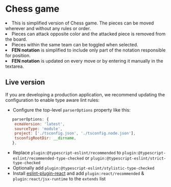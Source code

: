 # Chess game

<li>
                This is simplified version of Chess game. The pieces can be
                moved wherever and without any rules or order.
              </li>
              <li>
               Pieces can attack opposite color and the attacked piece is removed
                from the board.
              </li>
              <li>Pieces within the same team can be toggled when selected.</li>
              <li>
                <strong>FEN notation</strong> is simplified to include only part
                of the notation responsible for position.
              </li>
              <li>
                <strong>FEN notation</strong> is updated on every move or by
                entering it manually in the textarea.
              </li>

## Live version   

If you are developing a production application, we recommend updating the configuration to enable type aware lint rules:

- Configure the top-level `parserOptions` property like this:

```js
   parserOptions: {
    ecmaVersion: 'latest',
    sourceType: 'module',
    project: ['./tsconfig.json', './tsconfig.node.json'],
    tsconfigRootDir: __dirname,
   },
```

- Replace `plugin:@typescript-eslint/recommended` to `plugin:@typescript-eslint/recommended-type-checked` or `plugin:@typescript-eslint/strict-type-checked`
- Optionally add `plugin:@typescript-eslint/stylistic-type-checked`
- Install [eslint-plugin-react](https://github.com/jsx-eslint/eslint-plugin-react) and add `plugin:react/recommended` & `plugin:react/jsx-runtime` to the `extends` list
